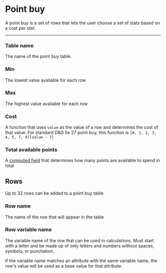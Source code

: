 # Point buy

A point buy is a set of rows that lets the user choose a set of stats based on a cost per stat.

---

### Table name

The name of the point buy table.

### Min

The lowest value available for each row

### Max

The highest value available for each row

### Cost

A function that uses `value` as the value of a row and determines the cost of that value. For standard D&D 5e 27 point buy, this function is `[0, 1, 2, 3, 4, 5, 7, 9][value - 7]`

### Total available points

A [computed field](/docs/computed-fields) that determines how many points are available to spend in total

## Rows

Up to 32 rows can be added to a point buy table

### Row name

The name of the row that will appear in the table

### Row variable name

The variable name of the row that can be used in calculations. Must start with a letter and be made up of only letters and numbers without spaces, symbols, or punctiation.

If the variable name matches an attribute with the same variable name, the row's value will be used as a base value for that attribute.
